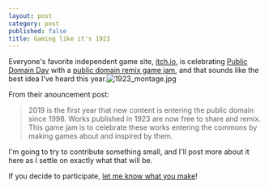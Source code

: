 ```yaml
---
layout: post
category: post
published: false
title: Gaming like it's 1923
---
```

Everyone's favorite independent game site, [itch.io](https://itch.io), is celebrating [Public Domain Day](https://law.duke.edu/cspd/publicdomainday/2019/) with a [public domain remix game jam](https://itch.io/jam/gaming-like-its-1923), and that sounds like the best idea I've heard this year.![1923_montage.jpg]({{site.baseurl}}/images/1923_montage.jpg)


From their anouncement post: 

> 2019 is the first year that new content is entering the public domain since 1998. Works published in 1923 are now free to share and remix. This game jam is to celebrate these works entering the commons by making games about and inspired by them.

I'm going to try to contribute something small, and I'll post more about it here as I settle on exactly what that will be. 

If you decide to participate, [let me know what you make](https://retro.social/@ajroach42)! 